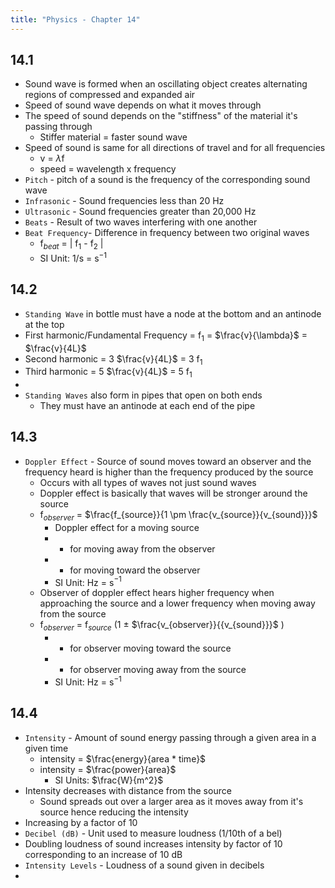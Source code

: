 ```yaml
---
title: "Physics - Chapter 14"
---
```


## 14.1

- Sound wave is formed when an oscillating object creates alternating regions of compressed and expanded air
- Speed of sound wave depends on what it moves through
- The speed of sound depends on the "stiffness" of the material it's passing through
	- Stiffer material = faster sound wave
- Speed of sound is same for all directions of travel and for all frequencies
	- v = $\lambda$f
	- speed = wavelength x frequency
- `Pitch` - pitch of a sound is the frequency of the corresponding sound wave
- `Infrasonic` - Sound frequencies less than 20 Hz
- `Ultrasonic` - Sound frequencies greater than 20,000 Hz
- `Beats` - Result of two waves interfering with one another
- `Beat Frequency`- Difference in frequency between two original waves
	- f$_{beat}$ = | f$_1$ - f$_2$ |
	- SI Unit: 1/s = s$^{-1}$

## 14.2

- `Standing Wave` in bottle must have a node at the bottom and an antinode at the top
- First harmonic/Fundamental Frequency = f$_1$ = $\frac{v}{\lambda}$ = $\frac{v}{4L}$ 
- Second harmonic = 3 $\frac{v}{4L}$ = 3 f$_1$ 
- Third harmonic = 5 $\frac{v}{4L}$ = 5 f$_1$
- 
- `Standing Waves` also form in pipes that open on both ends
	- They must have an antinode at each end of the pipe

## 14.3

- `Doppler Effect` - Source of sound moves toward an observer and the frequency heard is higher than the frequency produced by the source
	- Occurs with all types of waves not just sound waves 
	- Doppler effect is basically that waves will be stronger around the source
	- f$_{observer}$ = $\frac{f_{source}}{1 \pm \frac{v_{source}}{v_{sound}}}$ 
		- Doppler effect for a moving source
		- + for moving away from the observer
		- - for moving toward the observer
		- SI Unit: Hz = s$^{-1}$ 
	- Observer of doppler effect hears higher frequency when approaching the source and a lower frequency when moving away from the source
	- f$_{observer}$ = f$_{source}$ (1 $\pm$ $\frac{v_{observer}}{{v_{sound}}}$ )
		- + for observer moving toward the source
		- - for observer moving away from the source
		- SI Unit: Hz = s$^{-1}$ 

## 14.4

- `Intensity` - Amount of sound energy passing through a given area in a given time
	- intensity = $\frac{energy}{area * time}$
	- intensity = $\frac{power}{area}$
		- SI Units: $\frac{W}{m^2}$
- Intensity decreases with distance from the source
	- Sound spreads out over a larger area as it moves away from it's source hence reducing the intensity
- Increasing by a factor of 10 
- `Decibel (dB)` - Unit used to measure loudness (1/10th of a bel) 
- Doubling loudness of sound increases intensity by factor of 10 corresponding to an increase of 10 dB
- `Intensity Levels` - Loudness of a sound given in decibels
- 